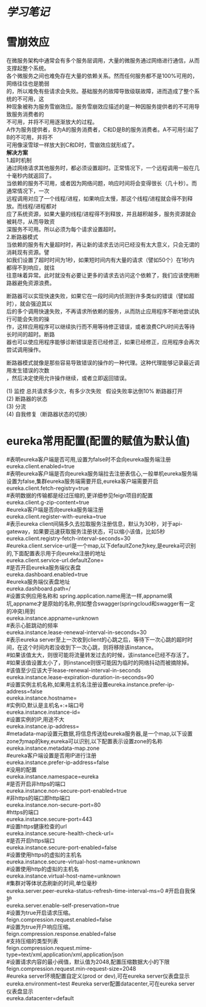 **_学习笔记_**
===

雪崩效应
===
在微服务架构中通常会有多个服务层调用，大量的微服务通过网络进行通信，从而支撑起整个系统。  
各个微服务之间也难免存在大量的依赖关系。然而任何服务都不是100%可用的，网络往往也是脆弱  
的，所以难免有些请求会失败。基础服务的故障导致级联故障，进而造成了整个系统的不可用，这  
种现象被称为服务雪崩效应。服务雪崩效应描述的是一种因服务提供者的不可用导致服务消费者的  
不可用，并将不可用逐渐放大的过程。  
A作为服务提供者，B为A的服务消费者，C和D是B的服务消费者。A不可用引起了B的不可用，并将不  
可用像滚雪球一样放大到C和D时，雪崩效应就形成了。  
**解决方案**    
1.超时机制  
通过网络请求其他服务时，都必须设置超时。正常情况下，一个远程调用一般在几十毫秒内就返回了。  
当依赖的服务不可用，或者因为网络问题，响应时间将会变得很长（几十秒）。而通常情况下，一次  
远程调用对应了一个线程/进程，如果响应太慢，那这个线程/进程就会得不到释放。而线程/进程都对  
应了系统资源，如果大量的线程/进程得不到释放，并且越积越多，服务资源就会被耗尽，从而导致资  
深服务不可用。所以必须为每个请求设置超时。  
2.断路器模式  
当依赖的服务有大量超时时，再让新的请求去访问已经没有太大意义，只会无谓的消耗现有资源。譬  
如我们设置了超时时间为1秒，如果短时间内有大量的请求（譬如50个）在1秒内都得不到响应，就往  
往意味着异常。此时就没有必要让更多的请求去访问这个依赖了，我们应该使用断路器避免资源浪费。  
  
断路器可以实现快速失败，如果它在一段时间内侦测到许多类似的错误（譬如超时），就会强迫其以  
后的多个调用快速失败，不再请求所依赖的服务，从而防止应用程序不断地尝试执行可能会失败的操  
作，这样应用程序可以继续执行而不用等待修正错误，或者浪费CPU时间去等待长时间的超时。断路  
器也可以使应用程序能够诊断错误是否已经修正，如果已经修正，应用程序会再次尝试调用操作。  
  
断路器模式就像是那些容易导致错误的操作的一种代理。这种代理能够记录最近调用发生错误的次数  
，然后决定使用允许操作继续，或者立即返回错误。  
  
(1) 监控 总共请求多少次，有多少次失败   假设失败率达倒10% 断路器打开  
(2) 断路器的状态  
(3) 分流  
(4) 自我修复（断路器状态的切换）  


eureka常用配置(配置的赋值为默认值)
===
#表明eureka客户端是否可用,设置为false时不会向eureka服务端注册  
eureka.client.enabled=true  
#表明eureka客户端是否向eureka服务端拉去注册表信心,一般单机eureka服务端设置为false,集群eureka服务端需要开启,eureka客户端需要开启  
eureka.client.fetch-registry=true  
#表明数据的传输都是经过压缩的,更详细参见feign项目的配置  
eureka.client.g-zip-content=true  
#eureka客户端是否向eureka服务端注册  
eureka.client.register-with-eureka=true  
#表示eureka client间隔多久去拉取服务注册信息，默认为30秒，对于api-gateway，如果要迅速获取服务注册状态，可以缩小该值，比如5秒  
eureka.client.registry-fetch-interval-seconds=30  
#eureka.client.service-url是一个map,以下defaultZone为key,是eureka可识别的,下面配置表示用于向eureka注册的地址  
eureka.client.service-url.defaultZone=  
#是否开启eureka服务端仪表盘  
eureka.dashboard.enabled=true  
#eureka服务端仪表盘地址  
eureka.dashboard.path=/  
#设置实例应用名称和 spring.application.name用法一样,appname填坑,appname才是原始的名称,例如整合swagger(springcloud和swagger有一定的冲突)用到  
eureka.instance.appname=unknown  
#表示心脏跳动的频率  
eureka.instance.lease-renewal-interval-in-seconds=30  
#表示eureka server至上一次收到client的心跳之后，等待下一次心跳的超时时间，在这个时间内若没收到下一次心跳，则将移除该instance。  
#如果该值太大，则很可能将流量转发过去的时候，该instance已经不存活了。  
#如果该值设置太小了，则instance则很可能因为临时的网络抖动而被摘除掉。  
#该值至少应该大于lease-renewal-interval-in-seconds  
eureka.instance.lease-expiration-duration-in-seconds=90  
#设置实例主机名称,如果用主机名注册设置eureka.instance.prefer-ip-address=false  
eureka.instance.hostname=  
#实例ID,默认是主机名+:+端口号  
eureka.instance.instance-id=  
#设置实例的IP,用途不大  
eureka.instance.ip-address=  
#metadata-map设置元数据,将信息传送给eureka服务器,是一个map,以下设置zone为map的key,eureka可以识别,以下配置表示设置zone的名称  
eureka.instance.metadata-map.zone  
#eureka客户端设置是否用IP进行注册  
eureka.instance.prefer-ip-address=false  
#没用的配置  
eureka.instance.namespace=eureka  
#是否开启非https的端口  
eureka.instance.non-secure-port-enabled=true  
#非https的端口即http端口  
eureka.instance.non-secure-port=80  
#https的端口  
eureka.instance.secure-port=443  
#设置https健康检查的url  
eureka.instance.secure-health-check-url=  
#是否开启https端口  
eureka.instance.secure-port-enabled=false  
#设置使用https的虚拟的主机名  
eureka.instance.secure-virtual-host-name=unknown  
#设置使用http的虚拟的主机名  
eureka.instance.virtual-host-name=unknown  
#集群对等体状态刷新的时间,单位毫秒  
eureka.server.peer-eureka-status-refresh-time-interval-ms=0 
#开启自我保护  
eureka.server.enable-self-preservation=true  
#设置为true开启请求压缩。  
feign.compression.request.enabled=false  
#设置为true开户响应压缩。  
feign.compression.response.enabled=false  
#支持压缩的类型列表  
feign.compression.request.mime-type=text/xml,application/xml,application/json  
#设置请求内容的最小阀值，默认值为2048,配置压缩数据大小的下限  
feign.compression.request.min-request-size=2048  
#eureka server环境配置自定义(prod or dev),可在eureka server仪表盘显示 
eureka.environment=test
#eureka server配置datacenter,可在eureka server仪表盘显示  
eureka.datacenter=default  

  